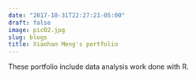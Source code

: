 ```yaml
---
date: "2017-10-31T22:27:21-05:00"
draft: false
image: pic02.jpg
slug: blogs
title: Xiaohan Meng's portfolio
---
```


These portfolio include data analysis work done with R. 